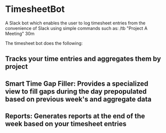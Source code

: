 # TimesheetBot
A Slack bot which enables the user to log timesheet entries from the convenience of Slack using simple commands such as:
    /tb "Project A Meeting" 30m

The timesheet bot does the following:
## Tracks your time entries and aggregates them by project
## Smart Time Gap Filler: Provides a specialized view to fill gaps during the day prepopulated based on previous week's and aggregate data
## Reports: Generates reports at the end of the week based on your timesheet entries
    


